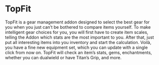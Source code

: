 # TopFit

TopFit is a gear management addon designed to select the best gear for you when you just can’t be bothered to compare items yourself. To make intelligent gear choices for you, you will first have to create item scales, telling the Addon which stats are the most important to you. After that, just put all interesting items into you inventory and start the calculation. Voilà, you have a fine new equipment set, which you can update with a single click from now on. TopFit will check an item’s stats, gems, enchantments, whether you can dualwield or have Titan’s Grip, and more.
